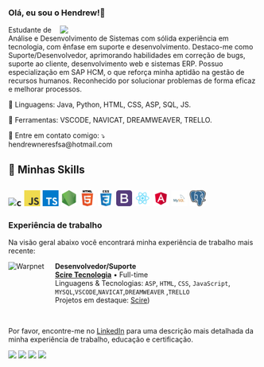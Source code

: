 ### Olá, eu sou o Hendrew!👋


<img src="https://raw.githubusercontent.com/MicaelliMedeiros/micaellimedeiros/master/image/computer-illustration.png" min-width="400px" max-width="400px" width="400px" align="right">

<p align="left"> 
  Estudante de Análise e Desenvolvimento de Sistemas com sólida experiência em tecnologia, com ênfase em suporte e desenvolvimento. Destaco-me como Suporte/Desenvolvedor, aprimorando habilidades em correção de bugs, suporte ao cliente, desenvolvimento web e sistemas ERP. Possuo especialização em SAP HCM, o que reforça minha aptidão na gestão de recursos humanos. Reconhecido por solucionar problemas de forma eficaz e melhorar processos.<br>
</p>

<p align="left">
  🦄 Linguagens: Java, Python, HTML, CSS, ASP, SQL, JS.
</p>

<p align="left">
  💼 Ferramentas: VSCODE, NAVICAT, DREAMWEAVER, TRELLO.
</p>

<p align="left">
  💌 Entre em contato comigo: ⤵️<br>
   hendrewneresfsa@hotmail.com
</p>

## 🚀 Minhas Skills

<code><img height="32" src="https://cdn.iconscout.com/icon/free/png-512/c-programming-569564.png" alt="c"/></code>
<code><img height="32" src="https://raw.githubusercontent.com/github/explore/80688e429a7d4ef2fca1e82350fe8e3517d3494d/topics/javascript/javascript.png" alt="Javascript"/></code>
<code><img height="32" src="https://raw.githubusercontent.com/github/explore/80688e429a7d4ef2fca1e82350fe8e3517d3494d/topics/typescript/typescript.png" alt="Typescript"/></code>
<code><img height="32" src="https://raw.githubusercontent.com/github/explore/80688e429a7d4ef2fca1e82350fe8e3517d3494d/topics/nodejs/nodejs.png" alt="Nodejs"/></code>
<code><img height="32" src="https://raw.githubusercontent.com/github/explore/80688e429a7d4ef2fca1e82350fe8e3517d3494d/topics/html/html.png" alt="HTML5"/></code>
<code><img height="32" src="https://raw.githubusercontent.com/github/explore/80688e429a7d4ef2fca1e82350fe8e3517d3494d/topics/css/css.png" alt="CSS"/></code>
<code><img height="32" src="https://raw.githubusercontent.com/github/explore/80688e429a7d4ef2fca1e82350fe8e3517d3494d/topics/bootstrap/bootstrap.png" alt="Bootstrap"/></code>
<code><img height="32" src="https://raw.githubusercontent.com/github/explore/80688e429a7d4ef2fca1e82350fe8e3517d3494d/topics/react/react.png" alt="React"/></code>
<code><img height="32" src="https://raw.githubusercontent.com/github/explore/80688e429a7d4ef2fca1e82350fe8e3517d3494d/topics/angular/angular.png" alt="Angular"/></code>
<code><img height="32" src="https://raw.githubusercontent.com/github/explore/80688e429a7d4ef2fca1e82350fe8e3517d3494d/topics/mysql/mysql.png" alt="MySQL"/></code>
<code><img height="32" src="https://raw.githubusercontent.com/github/explore/80688e429a7d4ef2fca1e82350fe8e3517d3494d/topics/postgresql/postgresql.png" alt="PostegreSQL"/></code>
---
### Experiência de trabalho

Na visão geral abaixo você encontrará minha experiência de trabalho mais recente:

[<img align="left" height="94px" width="94px" alt="Warpnet" src="https://i.imgur.com/TWS5kap.png"/>](https://www.sciretech.com.br/)

**Desenvolvedor/Suporte** \
[**Scire Tecnologia**](https://www.sciretech.com.br) • Full-time \
Linguagens & Tecnologias: `ASP`, `HTML`, `CSS`, `JavaScript`, `MYSQL`,`VSCODE`,`NAVICAT`,`DREAMWEAVER` ,`TRELLO`\
Projetos em destaque: [Scire](https://www.sciretech.com/sgi))
<br/>

<br/>

Por favor, encontre-me no [LinkedIn](https://www.linkedin.com/in/hendrewneres/) para uma descrição mais detalhada da minha experiência de trabalho, educação e certificação.

<p align="left">
  <a href="mailto:hendrewneresfsa@gmail.com" alt="Gmail">
  <img src="https://img.shields.io/badge/-Gmail-FF0000?style=flat-square&labelColor=FF0000&logo=gmail&logoColor=white&link=mailto:hendrewneresfsa@gmail.com" /></a>

  <a href="https://www.linkedin.com/in/hendrewneres/" alt="LinkedIn">
  <img src="https://img.shields.io/badge/-Linkedin-0e76a8?style=flat-square&logo=Linkedin&logoColor=white&link=https://www.linkedin.com/in/hendrewneres/" /></a>

  <a href="https://api.whatsapp.com/send?phone=5561999456996" alt="WhatsApp">
  <img src="https://img.shields.io/badge/-WhatsApp-25d366?style=flat-square&labelColor=25d366&logo=whatsapp&logoColor=white&link=https://api.whatsapp.com/send?phone=5561999456996"/></a>



  <a href="https://www.instagram.com/drewneres/" alt="Instagram">
  <img src="https://img.shields.io/badge/-Instagram-DF0174?style=flat-square&labelColor=DF0174&logo=instagram&logoColor=white&link=https://www.instagram.com/drewneres/"/></a>
</p>
